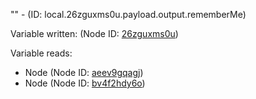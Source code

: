 "" - (ID: local.26zguxms0u.payload.output.rememberMe)

Variable written:
 (Node ID: [26zguxms0u](../nodes/26zguxms0u.md))

Variable reads:
* Node (Node ID: [aeev9gqagj](../nodes/aeev9gqagj.md))
* Node (Node ID: [bv4f2hdy6o](../nodes/bv4f2hdy6o.md))
